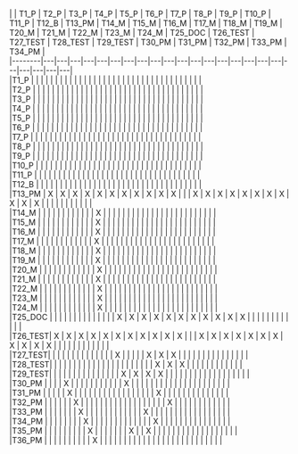 |       | T1_P   | T2_P   | T3_P   |  T4_P  |  T5_P  |  T6_P   | T7_P   | T8_P   |  T9_P  |  T10_P  |  T11_P   |  T12_B  |  T13_PM  |  T14_M  |  T15_M  |  T16_M  |  T17_M  |  T18_M  |  T19_M  |  T20_M  |  T21_M  |  T22_M  |  T23_M  |  T24_M  |  T25_DOC  |  T26_TEST  |  T27_TEST  |  T28_TEST  |  T29_TEST  |  T30_PM  |  T31_PM  |  T32_PM  |  T33_PM  |  T34_PM  |      
|--------|---|---|---|---|---|---|---|---|---|---|---|---|---|---|---|---|---|---|---|---|---|---|---|      
|T1_P    |   |   |   |   |   |   |   |   |   |   |   |   |   |   |   |   |   |   |   |   |   |   |   |   |   |   |   |   |   |   |   |   |   |   |   |      
|T2_P    |   |   |   |   |   |   |   |   |   |   |   |   |   |   |   |   |   |   |   |   |   |   |   |   |   |   |   |   |   |   |   |   |   |   |   |      
|T3_P    |   |   |   |   |   |   |   |   |   |   |   |   |   |   |   |   |   |   |   |   |   |   |   |   |   |   |   |   |   |   |   |   |   |   |   |      
|T4_P    |   |   |   |   |   |   |   |   |   |   |   |   |   |   |   |   |   |   |   |   |   |   |   |   |   |   |   |   |   |   |   |   |   |   |   |      
|T5_P    |   |   |   |   |   |   |   |   |   |   |   |   |   |   |   |   |   |   |   |   |   |   |   |   |   |   |   |   |   |   |   |   |   |   |   |      
|T6_P    |   |   |   |   |   |   |   |   |   |   |   |   |   |   |   |   |   |   |   |   |   |   |   |   |   |   |   |   |   |   |   |   |   |   |   |      
|T7_P    |   |   |   |   |   |   |   |   |   |   |   |   |   |   |   |   |   |   |   |   |   |   |   |   |   |   |   |   |   |   |   |   |   |   |   |      
|T8_P    |   |   |   |   |   |   |   |   |   |   |   |   |   |   |   |   |   |   |   |   |   |   |   |   |   |   |   |   |   |   |   |   |   |   |   |      
|T9_P    |   |   |   |   |   |   |   |   |   |   |   |   |   |   |   |   |   |   |   |   |   |   |   |   |   |   |   |   |   |   |   |   |   |   |   |   
|T10_P    |   |   |   |   |   |   |   |   |   |   |   |   |   |   |   |   |   |   |   |   |   |   |   |   |   |   |   |   |   |   |   |   |   |   |      
|T11_P    |   |   |   |   |   |   |   |   |   |   |   |   |   |   |   |   |   |   |   |   |   |   |   |   |   |   |   |   |   |   |   |   |   |   |      
|T12_B    |   |   |   |   |   |   |   |   |   |   |   |   |   |   |   |   |   |   |   |   |   |   |   |   |   |   |   |   |   |   |   |   |   |   |      
|T13_PM  | X | X | X | X | X | X | X | X | X | X | X |   |   | X | X | X | X | X | X | X | X | X | X | X |   |   |   |   |   |   |   |   |   |   |      
|T14_M   |   |   |   |   |   |   |   |   |   |   |   | X |   |   |   |   |   |   |   |   |   |   |   |   |   |   |   |   |   |   |   |   |   |   |   |      
|T15_M   |   |   |   |   |   |   |   |   |   |   |   | X |   |   |   |   |   |   |   |   |   |   |   |   |   |   |   |   |   |   |   |   |   |   |   |      
|T16_M   |   |   |   |   |   |   |   |   |   |   |   | X |   |   |   |   |   |   |   |   |   |   |   |   |   |   |   |   |   |   |   |   |   |   |   |      
|T17_M   |   |   |   |   |   |   |   |   |   |   |   | X |   |   |   |   |   |   |   |   |   |   |   |   |   |   |   |   |   |   |   |   |   |   |   |      
|T18_M   |   |   |   |   |   |   |   |   |   |   |   | X |   |   |   |   |   |   |   |   |   |   |   |   |   |   |   |   |   |   |   |   |   |   |   |      
|T19_M   |   |   |   |   |   |   |   |   |   |   |   | X |   |   |   |   |   |   |   |   |   |   |   |   |   |   |   |   |   |   |   |   |   |   |   |      
|T20_M   |   |   |   |   |   |   |   |   |   |   |   | X |   |   |   |   |   |   |   |   |   |   |   |   |   |   |   |   |   |   |   |   |   |   |   |      
|T21_M   |   |   |   |   |   |   |   |   |   |   |   | X |   |   |   |   |   |   |   |   |   |   |   |   |   |   |   |   |   |   |   |   |   |   |   |      
|T22_M   |   |   |   |   |   |   |   |   |   |   |   | X |   |   |   |   |   |   |   |   |   |   |   |   |   |   |   |   |   |   |   |   |   |   |   |      
|T23_M   |   |   |   |   |   |   |   |   |   |   |   | X |   |   |   |   |   |   |   |   |   |   |   |   |   |   |   |   |   |   |   |   |   |   |   |      
|T24_M   |   |   |   |   |   |   |   |   |   |   |   | X |   |   |   |   |   |   |   |   |   |   |   |   |   |   |   |   |   |   |   |   |   |   |   |      
|T25_DOC |   |   |   |   |   |   |   |   |   |   |   |   |   | X | X | X | X | X | X | X | X | X | X | X |   |   |   |   |   |   |   |   |   |   |   |      
|T26_TEST| X | X | X | X | X | X | X | X | X | X | X |   |   | X | X | X | X | X | X | X | X | X | X | X |   |   |   |   |   |   |   |   |   |   |   |      
|T27_TEST|   |   |   |   |   |   |   |   |   |   |   |   |   | X |   |   |   |   | X | X | X |   |   |   |   |   |   |   |   |   |   |   |   |   |   |      
|T28_TEST|   |   |   |   |   |   |   |   |   |   |   |   |   |   |   |   |   |   |   |   |   | X | X | X |   |   |   |   |   |   |   |   |   |   |   |      
|T29_TEST|   |   |   |   |   |   |   |   |   |   |   |   |   |   | X | X | X | X |   |   |   |   |   |   |   |   |   |   |   |   |   |   |   |   |   |      
|T30_PM  |   |   |   | X |   |   |   |   |   |   |   |   |   |   | X |   |   |   |   |   |   |   |   |   |   |   |   |   |   |   |   |   |   |   |   |      
|T31_PM  |   |   |   |   | X |   |   |   |   |   |   |   |   |   |   |   |   |   |   |   |   | X |   |   |   |   |   |   |   |   |   |   |   |   |   |      
|T32_PM  |   |   |   |   |   | X |   |   |   |   |   |   |   |   |   |   |   |   |   |   |   |   |   | X |   |   |   |   |   |   |   |   |   |   |   |      
|T33_PM  |   |   |   |   |   |   | X |   |   |   |   |   |   |   |   |   |   |   | X |   |   |   |   |   |   |   |   |   |   |   |   |   |   |   |   |      
|T34_PM  |   |   |   |   |   |   |   | X |   |   |   |   |   |   |   |   |   |   |   |   | X |   |   |   |   |   |   |   |   |   |   |   |   |   |   |     
|T35_PM  |   |   |   |   |   |   |   |   | X |   |   |   |   |   |   | X |   | X |   |   |   |   |   |   |   |   |   |   |   |   |   |   |   |   |   |      
|T36_PM  |   |   |   |   |   |   |   |   |   | X |   |   |   |   |   |   |   |   |   |   |   |   |   |   |   |   |   |   |   |   |   |   |   |   |   |          